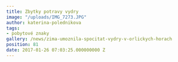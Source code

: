 ```yaml
---
title: Zbytky potravy vydry
image: "/uploads/IMG_7273.JPG"
author: katerina-polednikova
tags:
- pobytové znaky
gallery: /news/zima-umoznila-spocitat-vydry-v-orlickych-horach
position: 81
date: 2017-01-26 07:03:25.000000000 Z
---
```

